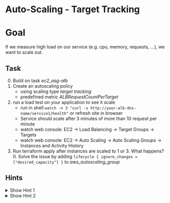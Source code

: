 # Auto-Scaling - Target Tracking

# Goal
If we measure high load on our service (e.g. cpu, memory, requests, ...), we want to scale out. 


## Task
0. Build on task *ec2_asg-alb*
0. Create an autoscaling policy
    - using scaling type *target tracking*
    - predefined metric *ALBRequestCountPerTarget*
0. run a load test on your application to see it scale
    - run in shell `watch -n 3 "curl -s http://your-alb-dns-name/service1/health"` or refresh site in browser
    - Service should scale after 3 minutes of more than 10 request per minute
    - watch web console: EC2 -> Load Balancing -> Target Groups -> Targets
    - watch web console: EC2 -> Auto Scaling -> Auto Scaling Groups -> Instances and Activity History
0. Run terraform apply after instances are scaled to 1 or 3. What happens?
    0. Solve the issue by adding `lifecycle { ignore_changes = ["desired_capacity"] }` to *aws_autoscaling_group*    
    


## Hints
<details><summary>Show Hint 1</summary><p>

You need three data sources and one resource.
</p></details>


<details><summary>Show Hint 2</summary><p>

Data Sources: aws_autoscaling_groups, aws_lb, aws_lb_target_group</br>
Resources: aws_autoscaling_policy
</p></details>

